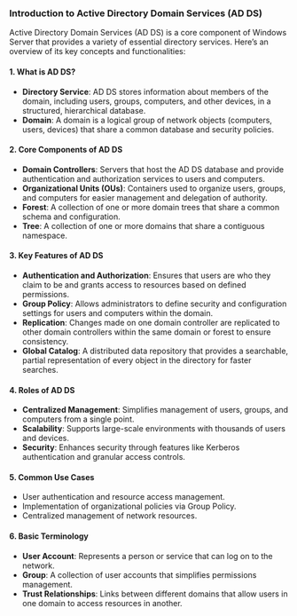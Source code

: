 ### Introduction to Active Directory Domain Services (AD DS)

Active Directory Domain Services (AD DS) is a core component of Windows Server that provides a variety of essential directory services. Here’s an overview of its key concepts and functionalities:

#### 1. **What is AD DS?**
   - **Directory Service**: AD DS stores information about members of the domain, including users, groups, computers, and other devices, in a structured, hierarchical database.
   - **Domain**: A domain is a logical group of network objects (computers, users, devices) that share a common database and security policies.

#### 2. **Core Components of AD DS**
   - **Domain Controllers**: Servers that host the AD DS database and provide authentication and authorization services to users and computers.
   - **Organizational Units (OUs)**: Containers used to organize users, groups, and computers for easier management and delegation of authority.
   - **Forest**: A collection of one or more domain trees that share a common schema and configuration.
   - **Tree**: A collection of one or more domains that share a contiguous namespace.

#### 3. **Key Features of AD DS**
   - **Authentication and Authorization**: Ensures that users are who they claim to be and grants access to resources based on defined permissions.
   - **Group Policy**: Allows administrators to define security and configuration settings for users and computers within the domain.
   - **Replication**: Changes made on one domain controller are replicated to other domain controllers within the same domain or forest to ensure consistency.
   - **Global Catalog**: A distributed data repository that provides a searchable, partial representation of every object in the directory for faster searches.

#### 4. **Roles of AD DS**
   - **Centralized Management**: Simplifies management of users, groups, and computers from a single point.
   - **Scalability**: Supports large-scale environments with thousands of users and devices.
   - **Security**: Enhances security through features like Kerberos authentication and granular access controls.

#### 5. **Common Use Cases**
   - User authentication and resource access management.
   - Implementation of organizational policies via Group Policy.
   - Centralized management of network resources.

#### 6. **Basic Terminology**
   - **User Account**: Represents a person or service that can log on to the network.
   - **Group**: A collection of user accounts that simplifies permissions management.
   - **Trust Relationships**: Links between different domains that allow users in one domain to access resources in another.

